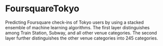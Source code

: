 # FoursquareTokyo

Predicting Foursquare check-ins of Tokyo users by using a stacked ensemble of machine learning algorithms. The first layer distinguishes among Train Station, Subway, and all other venue categories. The second layer further distinguishes the other venue categories into 245 categories.
